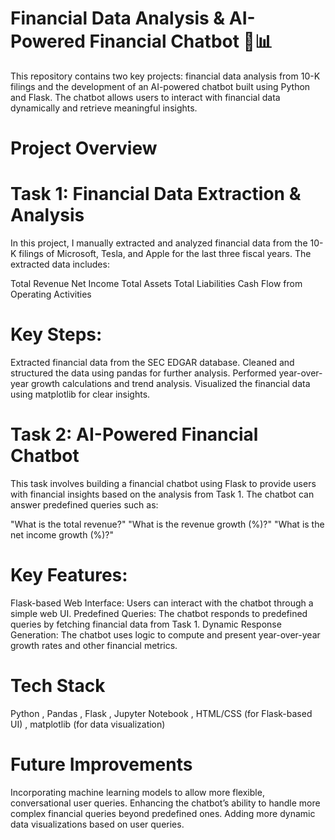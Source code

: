 # Financial Data Analysis & AI-Powered Financial Chatbot 💬📊
This repository contains two key projects: financial data analysis from 10-K filings and the development of an AI-powered chatbot built using Python and Flask. The chatbot allows users to interact with financial data dynamically and retrieve meaningful insights.
# Project Overview
#  Task 1: Financial Data Extraction & Analysis
In this project, I manually extracted and analyzed financial data from the 10-K filings of Microsoft, Tesla, and Apple for the last three fiscal years. The extracted data includes:

Total Revenue
Net Income
Total Assets
Total Liabilities
Cash Flow from Operating Activities
# Key Steps:
Extracted financial data from the SEC EDGAR database.
Cleaned and structured the data using pandas for further analysis.
Performed year-over-year growth calculations and trend analysis.
Visualized the financial data using matplotlib for clear insights.

#  Task 2: AI-Powered Financial Chatbot
This task involves building a financial chatbot using Flask to provide users with financial insights based on the analysis from Task 1. The chatbot can answer predefined queries such as:

"What is the total revenue?"
"What is the revenue growth (%)?"
"What is the net income growth (%)?"
# Key Features:
Flask-based Web Interface: Users can interact with the chatbot through a simple web UI.
Predefined Queries: The chatbot responds to predefined queries by fetching financial data from Task 1.
Dynamic Response Generation: The chatbot uses logic to compute and present year-over-year growth rates and other financial metrics.

# Tech Stack
Python ,
Pandas ,
Flask ,
Jupyter Notebook ,
HTML/CSS (for Flask-based UI) ,
matplotlib (for data visualization)

# Future Improvements
Incorporating machine learning models to allow more flexible, conversational user queries.
Enhancing the chatbot’s ability to handle more complex financial queries beyond predefined ones.
Adding more dynamic data visualizations based on user queries.
